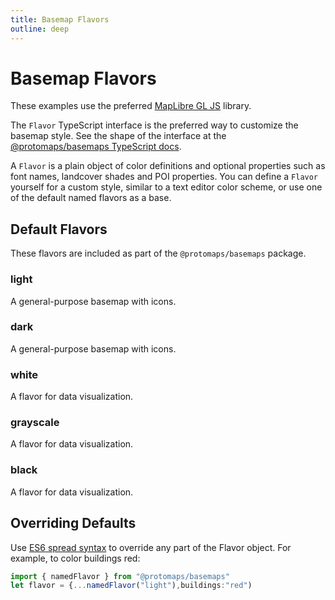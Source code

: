 ```yaml
---
title: Basemap Flavors
outline: deep
---
```


<script setup>
  import MaplibreMap from '../components/MaplibreMap.vue'
</script>

# Basemap Flavors

These examples use the preferred [MapLibre GL JS](/basemaps/maplibre) library.

The `Flavor` TypeScript interface is the preferred way to customize the basemap style. See the shape of the interface at the [@protomaps/basemaps TypeScript docs](https://maps.protomaps.com/typedoc/interfaces/Flavor.html).

A `Flavor` is a plain object of color definitions and optional properties such as font names, landcover shades and POI properties. You can define a `Flavor` yourself for a custom style, similar to a text editor color scheme, or use one of the default named flavors as a base.

## Default Flavors

These flavors are included as part of the `@protomaps/basemaps` package.

### light

A general-purpose basemap with icons.

<MaplibreMap flavor="light" :zoom=13 :lat="51.509" :lng="-0.14"/>

### dark

A general-purpose basemap with icons.

<MaplibreMap flavor="dark" :zoom=13 :lat="51.509" :lng="-0.14"/>

### white

A flavor for data visualization.

<MaplibreMap flavor="white" :zoom=13 :lat="51.509" :lng="-0.14"/>

### grayscale

A flavor for data visualization.

<MaplibreMap flavor="grayscale" :zoom=13 :lat="51.509" :lng="-0.14"/>

### black

A flavor for data visualization.

<MaplibreMap flavor="black" :zoom=13 :lat="51.509" :lng="-0.14"/>

## Overriding Defaults

Use [ES6 spread syntax](https://developer.mozilla.org/en-US/docs/Web/JavaScript/Reference/Operators/Spread_syntax) to override any part of the Flavor object. For example, to color buildings red:

```ts
import { namedFlavor } from "@protomaps/basemaps"
let flavor = {...namedFlavor("light"),buildings:"red")
```
